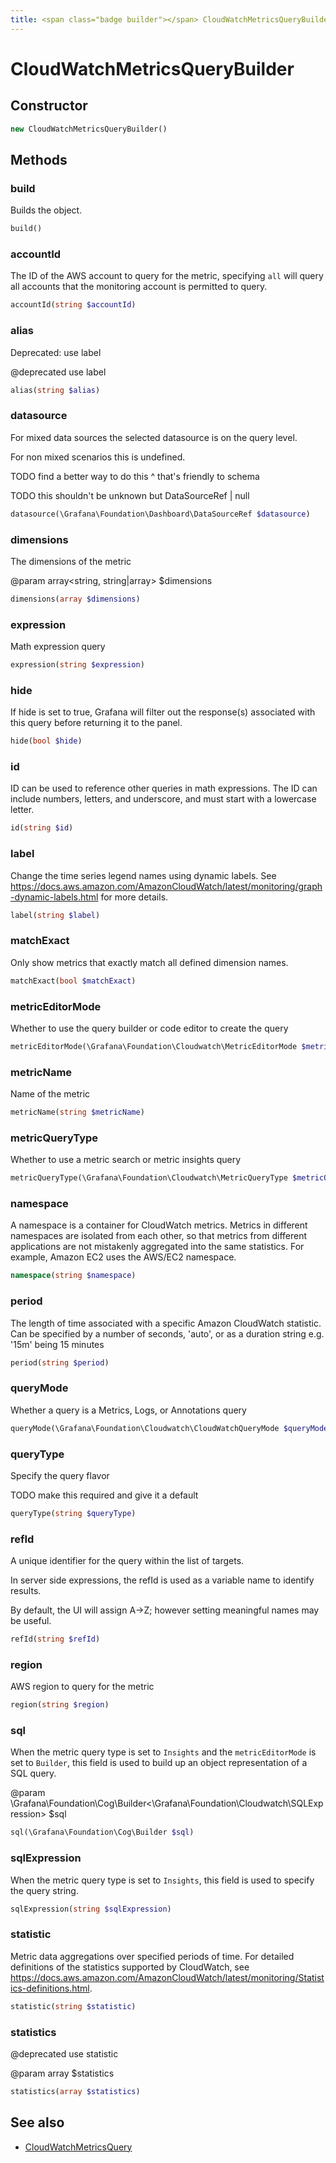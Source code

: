 ```yaml
---
title: <span class="badge builder"></span> CloudWatchMetricsQueryBuilder
---
```

# <span class="badge builder"></span> CloudWatchMetricsQueryBuilder

## Constructor

```php
new CloudWatchMetricsQueryBuilder()
```
## Methods

### <span class="badge object-method"></span> build

Builds the object.

```php
build()
```

### <span class="badge object-method"></span> accountId

The ID of the AWS account to query for the metric, specifying `all` will query all accounts that the monitoring account is permitted to query.

```php
accountId(string $accountId)
```

### <span class="badge object-method"></span> alias

Deprecated: use label

@deprecated use label

```php
alias(string $alias)
```

### <span class="badge object-method"></span> datasource

For mixed data sources the selected datasource is on the query level.

For non mixed scenarios this is undefined.

TODO find a better way to do this ^ that's friendly to schema

TODO this shouldn't be unknown but DataSourceRef | null

```php
datasource(\Grafana\Foundation\Dashboard\DataSourceRef $datasource)
```

### <span class="badge object-method"></span> dimensions

The dimensions of the metric

@param array<string, string|array<string>> $dimensions

```php
dimensions(array $dimensions)
```

### <span class="badge object-method"></span> expression

Math expression query

```php
expression(string $expression)
```

### <span class="badge object-method"></span> hide

If hide is set to true, Grafana will filter out the response(s) associated with this query before returning it to the panel.

```php
hide(bool $hide)
```

### <span class="badge object-method"></span> id

ID can be used to reference other queries in math expressions. The ID can include numbers, letters, and underscore, and must start with a lowercase letter.

```php
id(string $id)
```

### <span class="badge object-method"></span> label

Change the time series legend names using dynamic labels. See https://docs.aws.amazon.com/AmazonCloudWatch/latest/monitoring/graph-dynamic-labels.html for more details.

```php
label(string $label)
```

### <span class="badge object-method"></span> matchExact

Only show metrics that exactly match all defined dimension names.

```php
matchExact(bool $matchExact)
```

### <span class="badge object-method"></span> metricEditorMode

Whether to use the query builder or code editor to create the query

```php
metricEditorMode(\Grafana\Foundation\Cloudwatch\MetricEditorMode $metricEditorMode)
```

### <span class="badge object-method"></span> metricName

Name of the metric

```php
metricName(string $metricName)
```

### <span class="badge object-method"></span> metricQueryType

Whether to use a metric search or metric insights query

```php
metricQueryType(\Grafana\Foundation\Cloudwatch\MetricQueryType $metricQueryType)
```

### <span class="badge object-method"></span> namespace

A namespace is a container for CloudWatch metrics. Metrics in different namespaces are isolated from each other, so that metrics from different applications are not mistakenly aggregated into the same statistics. For example, Amazon EC2 uses the AWS/EC2 namespace.

```php
namespace(string $namespace)
```

### <span class="badge object-method"></span> period

The length of time associated with a specific Amazon CloudWatch statistic. Can be specified by a number of seconds, 'auto', or as a duration string e.g. '15m' being 15 minutes

```php
period(string $period)
```

### <span class="badge object-method"></span> queryMode

Whether a query is a Metrics, Logs, or Annotations query

```php
queryMode(\Grafana\Foundation\Cloudwatch\CloudWatchQueryMode $queryMode)
```

### <span class="badge object-method"></span> queryType

Specify the query flavor

TODO make this required and give it a default

```php
queryType(string $queryType)
```

### <span class="badge object-method"></span> refId

A unique identifier for the query within the list of targets.

In server side expressions, the refId is used as a variable name to identify results.

By default, the UI will assign A->Z; however setting meaningful names may be useful.

```php
refId(string $refId)
```

### <span class="badge object-method"></span> region

AWS region to query for the metric

```php
region(string $region)
```

### <span class="badge object-method"></span> sql

When the metric query type is set to `Insights` and the `metricEditorMode` is set to `Builder`, this field is used to build up an object representation of a SQL query.

@param \Grafana\Foundation\Cog\Builder<\Grafana\Foundation\Cloudwatch\SQLExpression> $sql

```php
sql(\Grafana\Foundation\Cog\Builder $sql)
```

### <span class="badge object-method"></span> sqlExpression

When the metric query type is set to `Insights`, this field is used to specify the query string.

```php
sqlExpression(string $sqlExpression)
```

### <span class="badge object-method"></span> statistic

Metric data aggregations over specified periods of time. For detailed definitions of the statistics supported by CloudWatch, see https://docs.aws.amazon.com/AmazonCloudWatch/latest/monitoring/Statistics-definitions.html.

```php
statistic(string $statistic)
```

### <span class="badge object-method"></span> statistics

@deprecated use statistic

@param array<string> $statistics

```php
statistics(array $statistics)
```

## See also

 * <span class="badge object-type-class"></span> [CloudWatchMetricsQuery](./object-CloudWatchMetricsQuery.md)
